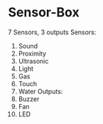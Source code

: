 # Sensor-Box
7 Sensors, 3 outputs
Sensors:
1. Sound
2. Proximity
3. Ultrasonic
4. Light
5. Gas
6. Touch
7. Water
Outputs:
1. Buzzer
2. Fan
3. LED

